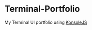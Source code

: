 # Terminal-Portfolio

My Terminal UI portfolio using [KonsoleJS](https://github.com/HusnainTaj/KonsoleJS)